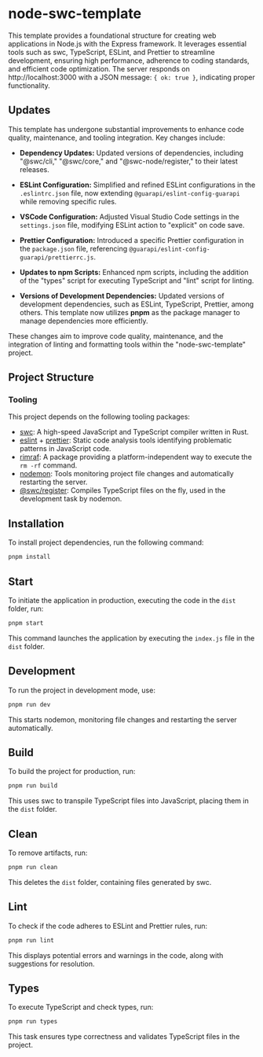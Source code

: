 # node-swc-template

This template provides a foundational structure for creating web applications in Node.js with the Express framework. It leverages essential tools such as swc, TypeScript, ESLint, and Prettier to streamline development, ensuring high performance, adherence to coding standards, and efficient code optimization. The server responds on http://localhost:3000 with a JSON message: `{ ok: true }`, indicating proper functionality.

## Updates
This template has undergone substantial improvements to enhance code quality, maintenance, and tooling integration. Key changes include:

- **Dependency Updates:** Updated versions of dependencies, including "@swc/cli," "@swc/core," and "@swc-node/register," to their latest releases.

- **ESLint Configuration:** Simplified and refined ESLint configurations in the `.eslintrc.json` file, now extending `@guarapi/eslint-config-guarapi` while removing specific rules.

- **VSCode Configuration:** Adjusted Visual Studio Code settings in the `settings.json` file, modifying ESLint action to "explicit" on code save.

- **Prettier Configuration:** Introduced a specific Prettier configuration in the `package.json` file, referencing `@guarapi/eslint-config-guarapi/prettierrc.js`.

- **Updates to npm Scripts:** Enhanced npm scripts, including the addition of the "types" script for executing TypeScript and "lint" script for linting.

- **Versions of Development Dependencies:** Updated versions of development dependencies, such as ESLint, TypeScript, Prettier, among others. This template now utilizes **pnpm** as the package manager to manage dependencies more efficiently.

These changes aim to improve code quality, maintenance, and the integration of linting and formatting tools within the "node-swc-template" project.

## Project Structure
### Tooling
This project depends on the following tooling packages:

- [swc](https://github.com/swc-project/swc#readme): A high-speed JavaScript and TypeScript compiler written in Rust.
- [eslint](https://github.com/eslint/eslint#readme) + [prettier](https://github.com/prettier/prettier#readme): Static code analysis tools identifying problematic patterns in JavaScript code.
- [rimraf](https://github.com/isaacs/rimraf#readme): A package providing a platform-independent way to execute the `rm -rf` command.
- [nodemon](https://github.com/remy/nodemon#readme): Tools monitoring project file changes and automatically restarting the server.
- [@swc/register](https://github.com/swc-project/register#readme): Compiles TypeScript files on the fly, used in the development task by nodemon.

## Installation
To install project dependencies, run the following command:

```bash
pnpm install
```

## Start
To initiate the application in production, executing the code in the `dist` folder, run:

```bash
pnpm start
```

This command launches the application by executing the `index.js` file in the `dist` folder.

## Development
To run the project in development mode, use:

```bash
pnpm run dev
```

This starts nodemon, monitoring file changes and restarting the server automatically.

## Build
To build the project for production, run:

```bash
pnpm run build
```

This uses swc to transpile TypeScript files into JavaScript, placing them in the `dist` folder.

## Clean
To remove artifacts, run:

```bash
pnpm run clean
```

This deletes the `dist` folder, containing files generated by swc.

## Lint
To check if the code adheres to ESLint and Prettier rules, run:

```bash
pnpm run lint
```

This displays potential errors and warnings in the code, along with suggestions for resolution.

## Types
To execute TypeScript and check types, run:

```bash
pnpm run types
```

This task ensures type correctness and validates TypeScript files in the project.
